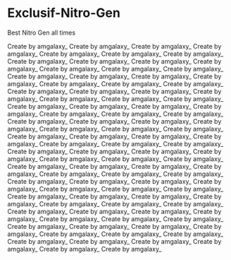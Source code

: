 # Exclusif-Nitro-Gen
Best Nitro Gen all times

Create by amgalaxy_
Create by amgalaxy_
Create by amgalaxy_
Create by amgalaxy_
Create by amgalaxy_
Create by amgalaxy_
Create by amgalaxy_
Create by amgalaxy_
Create by amgalaxy_
Create by amgalaxy_
Create by amgalaxy_
Create by amgalaxy_
Create by amgalaxy_
Create by amgalaxy_
Create by amgalaxy_
Create by amgalaxy_
Create by amgalaxy_
Create by amgalaxy_
Create by amgalaxy_
Create by amgalaxy_
Create by amgalaxy_
Create by amgalaxy_
Create by amgalaxy_
Create by amgalaxy_
Create by amgalaxy_
Create by amgalaxy_
Create by amgalaxy_
Create by amgalaxy_
Create by amgalaxy_
Create by amgalaxy_
Create by amgalaxy_
Create by amgalaxy_
Create by amgalaxy_
Create by amgalaxy_
Create by amgalaxy_
Create by amgalaxy_
Create by amgalaxy_
Create by amgalaxy_
Create by amgalaxy_
Create by amgalaxy_
Create by amgalaxy_
Create by amgalaxy_
Create by amgalaxy_
Create by amgalaxy_
Create by amgalaxy_
Create by amgalaxy_
Create by amgalaxy_
Create by amgalaxy_
Create by amgalaxy_
Create by amgalaxy_
Create by amgalaxy_
Create by amgalaxy_
Create by amgalaxy_
Create by amgalaxy_
Create by amgalaxy_
Create by amgalaxy_
Create by amgalaxy_
Create by amgalaxy_
Create by amgalaxy_
Create by amgalaxy_
Create by amgalaxy_
Create by amgalaxy_
Create by amgalaxy_
Create by amgalaxy_
Create by amgalaxy_
Create by amgalaxy_
Create by amgalaxy_
Create by amgalaxy_
Create by amgalaxy_
Create by amgalaxy_
Create by amgalaxy_
Create by amgalaxy_
Create by amgalaxy_
Create by amgalaxy_
Create by amgalaxy_
Create by amgalaxy_
Create by amgalaxy_
Create by amgalaxy_
Create by amgalaxy_
Create by amgalaxy_
Create by amgalaxy_
Create by amgalaxy_
Create by amgalaxy_
Create by amgalaxy_
Create by amgalaxy_
Create by amgalaxy_
Create by amgalaxy_
Create by amgalaxy_
Create by amgalaxy_
Create by amgalaxy_
Create by amgalaxy_
Create by amgalaxy_
Create by amgalaxy_
Create by amgalaxy_
Create by amgalaxy_
Create by amgalaxy_
Create by amgalaxy_


